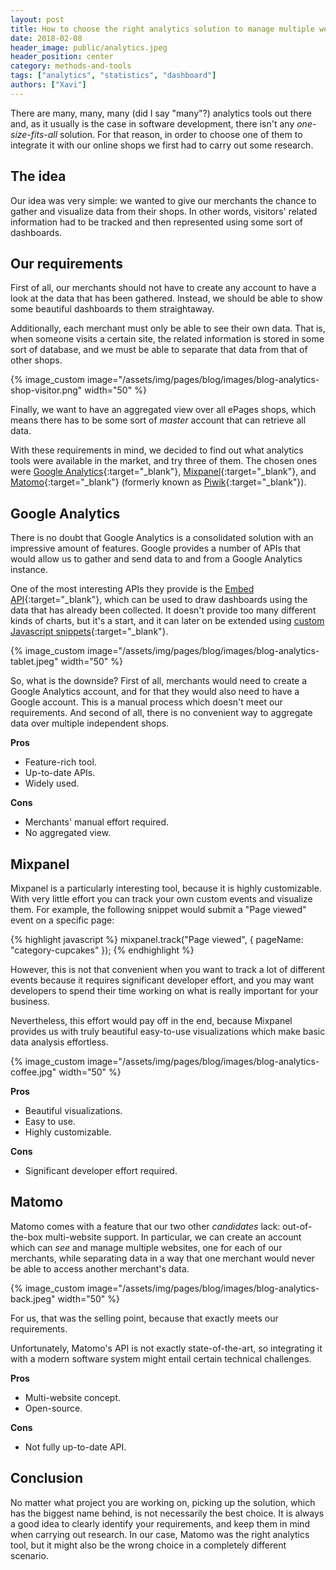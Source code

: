 ```yaml
---
layout: post
title: How to choose the right analytics solution to manage multiple websites
date: 2018-02-08
header_image: public/analytics.jpeg
header_position: center
category: methods-and-tools
tags: ["analytics", "statistics", "dashboard"]
authors: ["Xavi"]
---
```

There are many, many, many (did I say "many"?) analytics tools out there and, as it usually is the case in software development, there isn't any _one-size-fits-all_ solution. For that reason, in order to choose one of them to integrate it with our online shops we first had to carry out some research.

## The idea

Our idea was very simple: we wanted to give our merchants the chance to gather and visualize data from their shops. In other words, visitors' related information had to be tracked and then represented using some sort of dashboards.

## Our requirements

First of all, our merchants should not have to create any account to have a look at the data that has been gathered. Instead, we should be able to show some beautiful dashboards to them straightaway.

Additionally, each merchant must only be able to see their own data. That is, when someone visits a certain site, the related information is stored in some sort of database, and we must be able to separate that data from that of other shops.

{% image_custom image="/assets/img/pages/blog/images/blog-analytics-shop-visitor.png" width="50" %}

Finally, we want to have an aggregated view over all ePages shops, which means there has to be some sort of _master_ account that can retrieve all data.

With these requirements in mind, we decided to find out what analytics tools were available in the market, and try three of them. The chosen ones were [Google Analytics](https://analytics.google.com/analytics/web/){:target="_blank"}, [Mixpanel](https://mixpanel.com/){:target="_blank"}, and [Matomo](https://matomo.org/){:target="_blank"} (formerly known as [Piwik](https://matomo.org/blog/2018/01/piwik-is-now-matomo/){:target="_blank"}).

## Google Analytics

There is no doubt that Google Analytics is a consolidated solution with an impressive amount of features. Google provides a number of APIs that would allow us to gather and send data to and from a Google Analytics instance.

One of the most interesting APIs they provide is the [Embed API](https://developers.google.com/analytics/devguides/reporting/embed/){:target="_blank"}, which can be used to draw dashboards using the data that has already been collected. It doesn't provide too many different kinds of charts, but it's a start, and it can later on be extended using [custom Javascript snippets](https://ga-dev-tools.appspot.com/embed-api/custom-components/){:target="_blank"}.

{% image_custom image="/assets/img/pages/blog/images/blog-analytics-tablet.jpeg" width="50" %}

So, what is the downside? First of all, merchants would need to create a Google Analytics account, and for that they would also need to have a Google account. This is a manual process which doesn't meet our requirements. And second of all, there is no convenient way to aggregate data over multiple independent shops.

**Pros**
* Feature-rich tool.
* Up-to-date APIs.
* Widely used.

**Cons**
* Merchants' manual effort required.
* No aggregated view.

## Mixpanel

Mixpanel is a particularly interesting tool, because it is highly customizable. With very little effort you can track your own custom events and visualize them. For example, the following snippet would submit a "Page viewed" event on a specific page:

{% highlight javascript %}
mixpanel.track("Page viewed", {
    pageName: "category-cupcakes"
});
{% endhighlight %}

However, this is not that convenient when you want to track a lot of different events because it requires significant developer effort, and you may want developers to spend their time working on what is really important for your business.

Nevertheless, this effort would pay off in the end, because Mixpanel provides us with truly beautiful easy-to-use visualizations which make basic data analysis effortless.

{% image_custom image="/assets/img/pages/blog/images/blog-analytics-coffee.jpg" width="50" %}

**Pros**
* Beautiful visualizations.
* Easy to use.
* Highly customizable.

**Cons**
* Significant developer effort required.

## Matomo

Matomo comes with a feature that our two other _candidates_ lack:  out-of-the-box multi-website support. In particular, we can create an account which can _see_ and manage multiple websites, one for each of our merchants, while separating data in a way that one merchant would never be able to access another merchant's data.

{% image_custom image="/assets/img/pages/blog/images/blog-analytics-back.jpeg" width="50" %}

For us, that was the selling point, because that exactly meets our requirements.

Unfortunately, Matomo's API is not exactly state-of-the-art, so integrating it with a modern software system might entail certain technical challenges.

**Pros**
* Multi-website concept.
* Open-source.

**Cons**
* Not fully up-to-date API.

## Conclusion

No matter what project you are working on, picking up the solution, which has the biggest name behind, is not necessarily the best choice. It is always a good idea to clearly identify your requirements, and keep them in mind when carrying out research. In our case, Matomo was the right analytics tool, but it might also be the wrong choice in a completely different scenario.